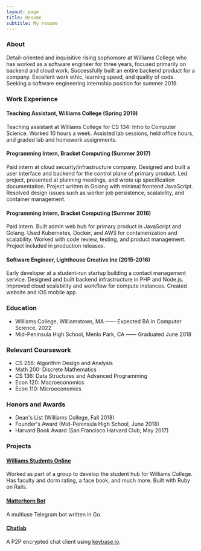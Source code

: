 ```yaml
---
layout: page
title: Resume
subtitle: My resume
---
```


### About
Detail-oriented and inquisitive rising sophomore at Williams College who has worked as a software engineer for three years, focused primarily on backend and cloud work. Successfully built an entire backend product for a company. Excellent work ethic, learning speed, and quality of code. Seeking a software engineering internship position for summer 2019.

### Work Experience

#### Teaching Assistant, Williams College (Spring 2019)
Teaching assistant at Williams College for CS 134: Intro to Computer Science. Worked 10 hours a week. Assisted lab sessions, held office hours, and graded lab and homework assignments.

#### Programming Intern, Bracket Computing (Summer 2017)
Paid intern at cloud security/infrastructure company. Designed and built a user interface and backend for the control plane of primary product. Led project, presented at planning meetings, and wrote up specification documentation. Project written in Golang with minimal frontend JavaScript. Resolved design issues such as worker job persistence, scalability, and container management.

#### Programming Intern, Bracket Computing (Summer 2016)
Paid intern. Built admin web hub for primary product in JavaScript and Golang. Used Kubernetes, Docker, and AWS for containerization and scalability. Worked with code review, testing, and product management. Project included in production releases.

#### Software Engineer, Lighthouse Creative Inc (2015-2016)
Early developer at a student-run startup building a contact management service. Designed and built backend infrastructure in PHP and Node.js. Improved cloud scalability and workflow for compute instances. Created website and iOS mobile app.

### Education

- Williams College, Williamstown, MA —— Expected BA in Computer Science, 2022
- Mid-Peninsula High School, Menlo Park, CA —— Graduated June 2018

### Relevant Coursework

- CS 256: Algorithm Design and Analysis
- Math 200: Discrete Mathematics
- CS 136: Data Structures and Advanced Programming
- Econ 120: Macroeconomics
- Econ 110: Microeconomics

### Honors and Awards

- Dean's List (Williams College, Fall 2018)
- Founder's Award (Mid-Peninsula High School, June 2018)
- Harvard Book Award (San Francisco Harvard Club, May 2017)

### Projects

#### [Williams Students Online](https://wso.williams.edu)

Worked as part of a group to develop the student hub for Williams College. Has faculty and dorm rating, a face book, and much more. Built with Ruby on Rails.

#### [Matterhorn Bot](https://github.com/aidanlloydtucker/matterhorn_bot)

A multiuse Telegram bot written in Go.

#### [Chatlab](https://github.com/aidanlloydtucker/chatlab)

A P2P encrypted chat client using [keybase.io](https://keybase.io).
